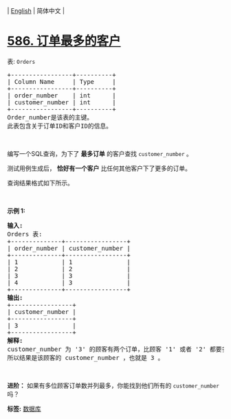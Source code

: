 | [English](README_EN.md) | 简体中文 |

# [586. 订单最多的客户](https://leetcode-cn.com/problems/customer-placing-the-largest-number-of-orders)
<p>表:&nbsp;<code>Orders</code></p>

<pre>
+-----------------+----------+
| Column Name     | Type     |
+-----------------+----------+
| order_number    | int      |
| customer_number | int      |
+-----------------+----------+
Order_number是该表的主键。
此表包含关于订单ID和客户ID的信息。
</pre>

<p>&nbsp;</p>

<p>编写一个SQL查询，为下了 <strong>最多订单</strong> 的客户查找 <code>customer_number</code> 。</p>

<p>测试用例生成后， <strong>恰好有一个客户</strong> 比任何其他客户下了更多的订单。</p>

<p>查询结果格式如下所示。</p>

<p>&nbsp;</p>

<p><strong>示例 1:</strong></p>

<pre>
<strong>输入:</strong> 
Orders 表:
+--------------+-----------------+
| order_number | customer_number |
+--------------+-----------------+
| 1            | 1               |
| 2            | 2               |
| 3            | 3               |
| 4            | 3               |
+--------------+-----------------+
<strong>输出:</strong> 
+-----------------+
| customer_number |
+-----------------+
| 3               |
+-----------------+
<strong>解释:</strong> 
customer_number 为 '3' 的顾客有两个订单，比顾客 '1' 或者 '2' 都要多，因为他们只有一个订单。
所以结果是该顾客的 customer_number ，也就是 3 。
</pre>

<p>&nbsp;</p>

<p><strong>进阶：</strong> 如果有多位顾客订单数并列最多，你能找到他们所有的 <code>customer_number</code> 吗？</p>

**标签:**  [数据库](https://leetcode-cn.com/tag/database) 